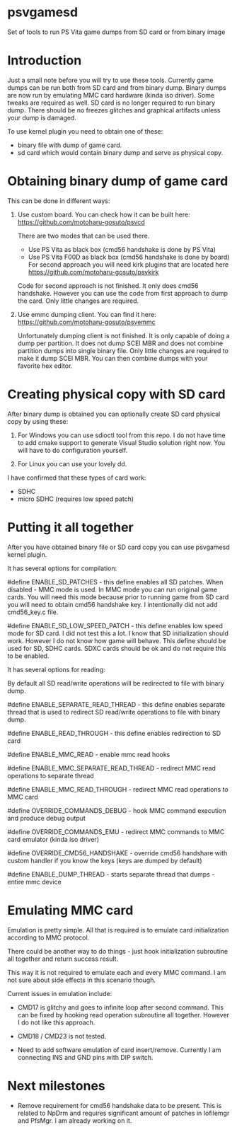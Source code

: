 # psvgamesd
Set of tools to run PS Vita game dumps from SD card or from binary image

# Introduction

Just a small note before you will try to use these tools.
Currently game dumps can be run both from SD card and from binary dump.
Binary dumps are now run by emulating MMC card hardware (kinda iso driver). Some tweaks are required as well.
SD card is no longer required to run binary dump.
There should be no freezes glitches and graphical artifacts unless your dump is damaged.

To use kernel plugin you need to obtain one of these:
- binary file with dump of game card.
- sd card which would contain binary dump and serve as physical copy.

# Obtaining binary dump of game card

This can be done in different ways:

1. Use custom board. You can check how it can be built here:
   https://github.com/motoharu-gosuto/psvcd
   
   There are two modes that can be used there.
   - Use PS Vita as black box (cmd56 handshake is done by PS Vita)
   - Use PS Vita F00D as black box (cmd56 handshake is done by board)
   For second approach you will need kirk plugins that are located here
   https://github.com/motoharu-gosuto/psvkirk
   
   Code for second approach is not finished. It only does cmd56 handshake.
   However you can use the code from first approach to dump the card.
   Only little changes are required.
   
2. Use emmc dumping client. You can find it here:
   https://github.com/motoharu-gosuto/psvemmc
   
   Unfortunately dumping client is not finished. 
   It is only capable of doing a dump per partition.
   It does not dump SCEI MBR and does not combine partition dumps into single binary file.
   Only little changes are required to make it dump SCEI MBR.
   You can then combine dumps with your favorite hex editor.
   
# Creating physical copy with SD card
   
After binary dump is obtained you can optionally create SD card physical copy by using these:

1. For Windows you can use sdioctl tool from this repo. 
   I do not have time to add cmake support to generate Visual Studio solution right now.
   You will have to do configuration yourself.
   
2. For Linux you can use your lovely dd.

I have confirmed that these types of card work:

- SDHC
- micro SDHC (requires low speed patch)

# Putting it all together

After you have obtained binary file or SD card copy you can use psvgamesd kernel plugin.

It has several options for compilation:

#define ENABLE_SD_PATCHES - this define enables all SD patches. When disabled - MMC mode is used.
In MMC mode you can run original game cards. You will need this mode because prior to running
game from SD card you will need to obtain cmd56 handshake key. I intentionally did not add cmd56_key.c file.

#define ENABLE_SD_LOW_SPEED_PATCH - this define enables low speed mode for SD card.
I did not test this a lot. I know that SD initialization should work. However I do not know how game will behave.
This define should be used for SD, SDHC cards. SDXC cards should be ok and do not require this to be enabled.

It has several options for reading:

By default all SD read/write operations will be redirected to file with binary dump.

#define ENABLE_SEPARATE_READ_THREAD - this define enables separate thread that is used to redirect SD read/write operations
to file with binary dump.

#define ENABLE_READ_THROUGH - this define enables redirection to SD card


#define ENABLE_MMC_READ - enable mmc read hooks

#define ENABLE_MMC_SEPARATE_READ_THREAD - redirect MMC read operations to separate thread

#define ENABLE_MMC_READ_THROUGH - redirect MMC read operations to MMC card

#define OVERRIDE_COMMANDS_DEBUG - hook MMC command execution and produce debug output

#define OVERRIDE_COMMANDS_EMU - redirect MMC commands to MMC card emulator (kinda iso driver)

#define OVERRIDE_CMD56_HANDSHAKE - override cmd56 handshare with custom handler if you know the keys (keys are dumped by default)

#define ENABLE_DUMP_THREAD - starts separate thread that dumps -entire mmc device

# Emulating MMC card

Emulation is pretty simple. All that is required is to emulate card initialization according to MMC protocol.

There could be another way to do things - just hook initialization subroutine all together and return success result.

This way it is not required to emulate each and every MMC command. I am not sure about side effects in this scenario though.

Current issues in emulation include:

- CMD17 is glitchy and goes to infinite loop after second command. This can be fixed by hooking read operation subroutine all together. However I do not like this approach.

- CMD18 / CMD23 is not tested.

- Need to add software emulation of card insert/remove. Currently I am connecting INS and GND pins with DIP switch.

# Next milestones

- Remove requirement for cmd56 handshake data to be present. 
  This is related to NpDrm and requires significant amount of patches in Iofilemgr and PfsMgr.
  I am already working on it.
